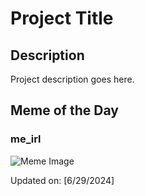 # Project Title

## Description

Project description goes here.

## Meme of the Day

### me_irl
![Meme Image](https://i.redd.it/jtc23jkmkv8d1.png)

Updated on: [6/29/2024]